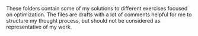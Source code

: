 These folders contain some of my solutions to different exercises focused on optimization. The files are drafts with a lot of comments helpful for me to structure my thought process, but should not be considered as representative of my work.
